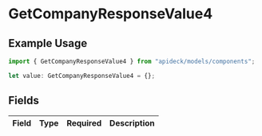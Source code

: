 # GetCompanyResponseValue4

## Example Usage

```typescript
import { GetCompanyResponseValue4 } from "apideck/models/components";

let value: GetCompanyResponseValue4 = {};
```

## Fields

| Field       | Type        | Required    | Description |
| ----------- | ----------- | ----------- | ----------- |